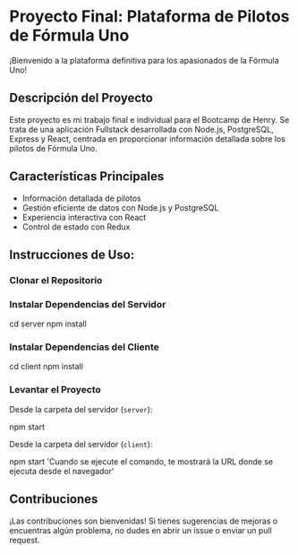 # Proyecto Final: Plataforma de Pilotos de Fórmula Uno

¡Bienvenido a la plataforma definitiva para los apasionados de la Fórmula Uno!

## Descripción del Proyecto

Este proyecto es mi trabajo final e individual para el Bootcamp de Henry. Se trata de una aplicación Fullstack desarrollada con Node.js, PostgreSQL, Express y React, centrada en proporcionar información detallada sobre los pilotos de Fórmula Uno.

## Características Principales

- Información detallada de pilotos
- Gestión eficiente de datos con Node.js y PostgreSQL
- Experiencia interactiva con React
- Control de estado con Redux

## Instrucciones de Uso:

### Clonar el Repositorio

### Instalar Dependencias del Servidor
cd server
npm install


### Instalar Dependencias del Cliente

cd client
npm install


### Levantar el Proyecto

Desde la carpeta del servidor (`server`):

npm start

Desde la carpeta del servidor (`client`):

npm start
'Cuando se ejecute el comando, te mostrará la URL donde se ejecuta desde el navegador'

## Contribuciones

¡Las contribuciones son bienvenidas! Si tienes sugerencias de mejoras o encuentras algún problema, no dudes en abrir un issue o enviar un pull request.




